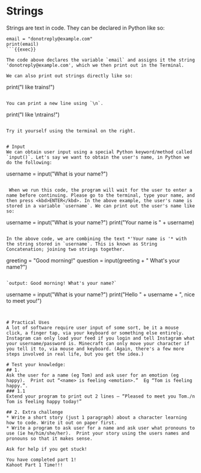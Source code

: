 # Strings

Strings are text in code. They can be declared in Python like so:

```
email = "donotreply@example.com"
print(email)
```{{exec}}

The code above declares the variable `email` and assigns it the string 'donotreply@example.com', which we then print out in the Terminal.

We can also print out strings directly like so:

```
print("I like trains!")
```{{exec}}

You can print a new line using `\n`.

```
print("I like \ntrains!")
```{{exec}}

Try it yourself using the terminal on the right.


# Input
We can obtain user input using a special Python keyword/method called `input()`. Let's say we want to obtain the user's name, in Python we do the following:

```
username = input("What is your name?")
```{{exec}}

 When we run this code, the program will wait for the user to enter a name before continuing. Please go to the terminal, type your name, and then press <kbd>ENTER</kbd>. In the above example, the user's name is stored in a variable `username`. We can print out the user's name like so:

```
username = input("What is your name?")
print("Your name is " + username)
```{{copy}}

In the above code, we are combining the text *'Your name is '* with the string stored in `username`. This is known as String Concatenation; joining two strings together.

```
greeting = "Good morning!"
question = input(greeting + " What's your name?")
```{{copy}}

`output: Good morning! What's your name?`

```
username = input("What is your name?")
print("Hello " + username + ", nice to meet you!")
```{{copy}}


# Practical Uses
A lot of software require user input of some sort, be it a mouse click, a finger tap, via your keyboard or something else entirely. Instagram can only load your feed if you login and tell Instagram what your username/password is. Minecraft can only move your character if you tell it to, via mouse and keyboard. (Again, there's a few more steps involved in real life, but you get the idea.)

# Test your knowledge:
## 1.
Ask the user for a name (eg Tom) and ask user for an emotion (eg happy).  Print out “<name> is feeling <emotion>.”  Eg “Tom is feeling happy.”.
### 1.1 
Extend your program to print out 2 lines – “Pleased to meet you Tom./n Tom is feeling happy today!”

## 2. Extra challenge
* Write a short story (just 1 paragraph) about a character learning how to code. Write it out on paper first.
* Write a program to ask user for a name and ask user what pronouns to use (ie he/him/she/her).  Print your story using the users names and pronouns so that it makes sense.

Ask for help if you get stuck!

You have completed part 1!
Kahoot Part 1 Time!!!
